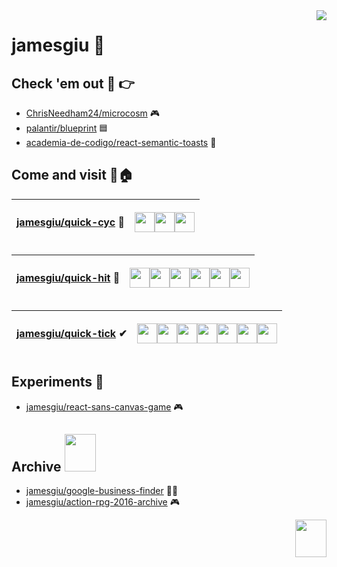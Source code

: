 <img src="https://user-images.githubusercontent.com/13777223/194075799-2c593a04-5d9d-4163-a621-c9ff11e5791e.png" align="right" />

# jamesgiu 👋 

## Check 'em out 👀 👉
* [ChrisNeedham24/microcosm](https://github.com/ChrisNeedham24/microcosm) 🎮
* [palantir/blueprint](https://github.com/palantir/blueprint) 🟦
* [academia-de-codigo/react-semantic-toasts](https://github.com/academia-de-codigo/react-semantic-toasts) 🍞

## Come and visit 🚪🏠
| [jamesgiu/quick-cyc](https://github.com/jamesgiu/quick-cyc) 🔀 |  <p><img height="32" width="32" src="https://img.icons8.com/color/2x/npm.png" /><img height="32" width="32" src="https://img.icons8.com/bubbles/2x/react.png" /><img height="32" width="32" src="https://img.icons8.com/fluency/2x/typescript--v2.png" /></p>  |
|---|---|

| [jamesgiu/quick-hit](https://github.com/jamesgiu/quick-hit) 🏓   | <p><img height="32" width="32" src="https://img.icons8.com/color/2x/npm.png" /><img height="32" width="32" src="https://img.icons8.com/color/2x/firebase.png" /><img height="32" width="32" src="https://img.icons8.com/bubbles/2x/react.png" /><img height="32" width="32" src="https://img.icons8.com/color/2x/google-logo.png" /><img height="32" width="32" src="https://img.icons8.com/fluency/2x/typescript--v2.png" /><img height="32" width="32" src="https://react.semantic-ui.com/logo.png" /></p>  |
|---|---|

| [jamesgiu/quick-tick](https://github.com/jamesgiu/quick-tick) ✔   | <p><img height="32" width="32" src="https://img.icons8.com/color/2x/npm.png" /><img height="32" width="32" src="https://vitejs.dev/logo-with-shadow.png" /><img height="32" width="32" src="https://img.icons8.com/bubbles/2x/react.png" /><img height="32" width="32" src="https://img.icons8.com/color/2x/google-logo.png" /><img height="32" width="32" src="https://img.icons8.com/fluency/2x/typescript--v2.png" /><img height="32" width="32" src="https://user-images.githubusercontent.com/13777223/194072705-be483e71-8272-40a4-b167-7e55a3410c0b.png" /><img height="32" width="32" src="https://play-lh.googleusercontent.com/pjUulZ-Vdo7qPKxk3IRhnk8SORPlgSydSyYEjm7fGcoXO8wDyYisWXwQqEjMryZ_sqK2=w240-h480-rw" /></p>  |
|---|---|


## Experiments 🔬
* [jamesgiu/react-sans-canvas-game](https://github.com/jamesgiu/react-sans-canvas-game) 🎮

## Archive <img src="https://cdn.cloudflare.steamstatic.com/steamcommunity/public/images/items/1546790/558efce86af3043bda6ac5078e1801dc7b587de7.png" width="50" height="60"/>
* [jamesgiu/google-business-finder](https://github.com/jamesgiu/google-business-finder) 👨‍💼
* [jamesgiu/action-rpg-2016-archive](https://github.com/jamesgiu/action-rpg-2016-archive) 🎮

<img src="https://media.tenor.com/fAQ4mdg7iz4AAAAj/pixel-cat.gif" width="50" height="60" align="right"/>
